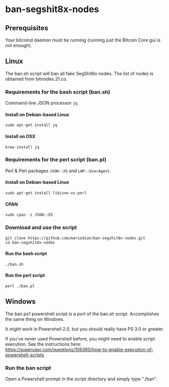 # ban-segshit8x-nodes

## Prerequisites
Your bitcoind daemon must be running (running just the Bitcoin Core gui is not enough).

## Linux
The ban.sh script will ban all fake SegShit8x nodes. The list of nodes is obtained from bitnodes.21.co.

### Requirements for the bash script (ban.sh)
Command-line JSON processor `jq`.

#### Install on Debian-based Linux
````
sudo apt-get install jq
````

#### Install on OSX
````
brew install jq
````

### Requirements for the perl script (ban.pl)
Perl & Perl packages `JSON::XS` and `LWP::UserAgent`.

#### Install on Debian-based Linux
````
sudo apt-get install libjson-xs-perl
````

#### CPAN
````
sudo cpan -i JSON::XS
````

### Download and use the script
````
git clone https://github.com/mariodian/ban-segshit8x-nodes.git
cd ban-segshit8x-nodes
````

#### Run the bash script
```` 
./ban.sh
````

#### Run the perl script
````
perl ./ban.pl
````

## Windows
The ban.ps1 powershell script is a port of the ban.sh script.  Accomplishes the same thing on Windows.

It _might_ work in Powershell 2.0, but you should really have PS 3.0 or greater.

If you've never used Powershell before, you might need to enable script execution.  See the instructions here:  https://superuser.com/questions/106360/how-to-enable-execution-of-powershell-scripts

### Run the ban script
Open a Powershell prompt in the script directory and simply type "./ban".  
